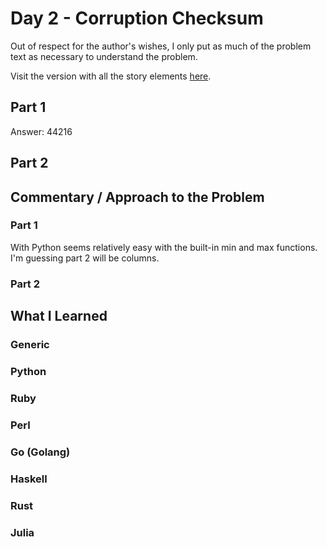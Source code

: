 # Day 2 - Corruption Checksum

Out of respect for the author's wishes, I only put as much of the problem text as necessary to understand the problem.

Visit the version with all the story elements [here](https://adventofcode.com/2017/day/2).

## Part 1
Answer: 44216

## Part 2


## Commentary / Approach to the Problem

### Part 1
With Python seems relatively easy with the built-in min and max functions. I'm guessing part 2 will be columns.

### Part 2

## What I Learned

### Generic

### Python

### Ruby

### Perl

### Go (Golang)

### Haskell

### Rust

### Julia
    